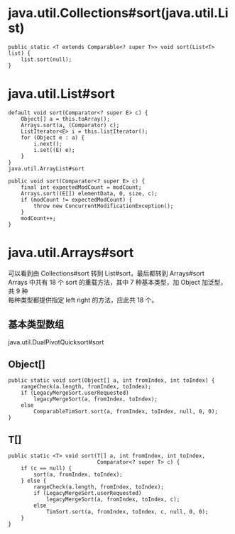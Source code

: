 # java.util.Collections#sort(java.util.List<T>)
    public static <T extends Comparable<? super T>> void sort(List<T> list) {
        list.sort(null);
    }
# java.util.List#sort

    default void sort(Comparator<? super E> c) {
        Object[] a = this.toArray();
        Arrays.sort(a, (Comparator) c);
        ListIterator<E> i = this.listIterator();
        for (Object e : a) {
            i.next();
            i.set((E) e);
        }
    }
    java.util.ArrayList#sort
    
    public void sort(Comparator<? super E> c) {
        final int expectedModCount = modCount;
        Arrays.sort((E[]) elementData, 0, size, c);
        if (modCount != expectedModCount) {
            throw new ConcurrentModificationException();
        }
        modCount++;
    }
    
# java.util.Arrays#sort
可以看到由 Collections#sort 转到 List#sort，最后都转到 Arrays#sort  
Arrays 中共有 18 个 sort 的重载方法，其中 7 种基本类型，加 Object 加泛型，共 9 种  
每种类型都提供指定 left right 的方法，应此共 18 个。

## 基本类型数组
java.util.DualPivotQuicksort#sort


## Object[]
    public static void sort(Object[] a, int fromIndex, int toIndex) {
        rangeCheck(a.length, fromIndex, toIndex);
        if (LegacyMergeSort.userRequested)
            legacyMergeSort(a, fromIndex, toIndex);
        else
            ComparableTimSort.sort(a, fromIndex, toIndex, null, 0, 0);
    }

## T[]
    public static <T> void sort(T[] a, int fromIndex, int toIndex,
                                Comparator<? super T> c) {
        if (c == null) {
            sort(a, fromIndex, toIndex);
        } else {
            rangeCheck(a.length, fromIndex, toIndex);
            if (LegacyMergeSort.userRequested)
                legacyMergeSort(a, fromIndex, toIndex, c);
            else
                TimSort.sort(a, fromIndex, toIndex, c, null, 0, 0);
        }
    }
    
    
  
